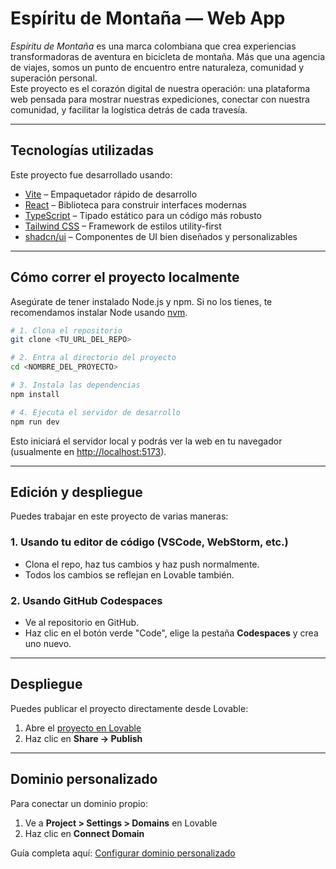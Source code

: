 # Espíritu de Montaña — Web App

_Espíritu de Montaña_ es una marca colombiana que crea experiencias transformadoras de aventura en bicicleta de montaña. Más que una agencia de viajes, somos un punto de encuentro entre naturaleza, comunidad y superación personal.  
Este proyecto es el corazón digital de nuestra operación: una plataforma web pensada para mostrar nuestras expediciones, conectar con nuestra comunidad, y facilitar la logística detrás de cada travesía.

---

## Tecnologías utilizadas

Este proyecto fue desarrollado usando:

- [Vite](https://vitejs.dev/) – Empaquetador rápido de desarrollo
- [React](https://reactjs.org/) – Biblioteca para construir interfaces modernas
- [TypeScript](https://www.typescriptlang.org/) – Tipado estático para un código más robusto
- [Tailwind CSS](https://tailwindcss.com/) – Framework de estilos utility-first
- [shadcn/ui](https://ui.shadcn.com/) – Componentes de UI bien diseñados y personalizables

---

## Cómo correr el proyecto localmente

Asegúrate de tener instalado Node.js y npm. Si no los tienes, te recomendamos instalar Node usando [nvm](https://github.com/nvm-sh/nvm#installing-and-updating).

```bash
# 1. Clona el repositorio
git clone <TU_URL_DEL_REPO>

# 2. Entra al directorio del proyecto
cd <NOMBRE_DEL_PROYECTO>

# 3. Instala las dependencias
npm install

# 4. Ejecuta el servidor de desarrollo
npm run dev
````

Esto iniciará el servidor local y podrás ver la web en tu navegador (usualmente en [http://localhost:5173](http://localhost:5173)).

---

## Edición y despliegue

Puedes trabajar en este proyecto de varias maneras:

### 1. Usando tu editor de código (VSCode, WebStorm, etc.)

* Clona el repo, haz tus cambios y haz push normalmente.
* Todos los cambios se reflejan en Lovable también.

### 2. Usando GitHub Codespaces

* Ve al repositorio en GitHub.
* Haz clic en el botón verde "Code", elige la pestaña **Codespaces** y crea uno nuevo.

---

## Despliegue

Puedes publicar el proyecto directamente desde Lovable:

1. Abre el [proyecto en Lovable](https://lovable.dev/projects/a52e51ba-7486-437a-b46f-0cb1801b98f8)
2. Haz clic en **Share → Publish**

---

## Dominio personalizado

Para conectar un dominio propio:

1. Ve a **Project > Settings > Domains** en Lovable
2. Haz clic en **Connect Domain**

Guía completa aquí: [Configurar dominio personalizado](https://docs.lovable.dev/tips-tricks/custom-domain#step-by-step-guide)